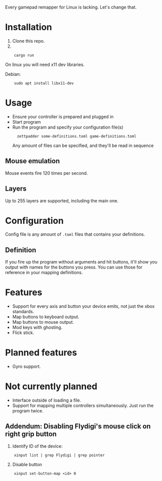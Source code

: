 Every gamepad remapper for Linux is lacking. Let's change that.

# Installation

1. Clone this repo.
2. 
```
    cargo run
```

On linux you will need x11 dev libraries.

Debian:
```
    sudo apt install libx11-dev
```


# Usage
- Ensure your controller is prepared and plugged in
- Start program
- Run the program and specify your configuration file(s)
  ```
    zettpadder some-definitions.toml game-definitions.toml
  ```
  Any amount of files can be specified, and they'll be read in sequence

## Mouse emulation
Mouse events fire 120 times per second.

## Layers
Up to 255 layers are supported, including the main one.

# Configuration

Config file is any amount of `.toml` files that contains your definitions.

## Definition

If you fire up the program without arguments and hit buttons, it'll show you output with names for the buttons you press. You can use those for reference in your mapping definitions.

# Features
- Support for every axis and button your device emits, not just the xbox standards.
- Map buttons to keyboard output.
- Map buttons to mouse output.
- Mod keys with ghosting.
- Flick stick.

# Planned features
- Gyro support.

# Not currently planned
  
- Interface outside of loading a file.
- Support for mapping multiple controllers simultaneously. Just run the program twice.



## Addendum: Disabling Flydigi's mouse click on right grip button
1. Identify ID of the device:
```
    xinput list | grep Flydigi | grep pointer
```
2. Disable button
```
    xinput set-button-map <id> 0
```

